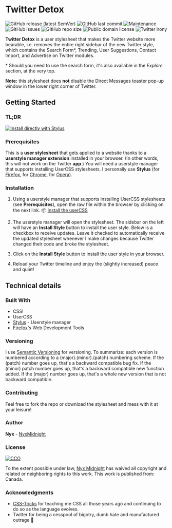# Twitter Detox

![GitHub release (latest SemVer)](https://img.shields.io/github/v/release/nyxmidnight/twitter-detox?sort=semver) ![GitHub last commit](https://img.shields.io/github/last-commit/nyxmidnight/twitter-detox.svg) ![Maintenance](https://img.shields.io/maintenance/yes/2023) ![GitHub issues](https://img.shields.io/github/issues/nyxmidnight/twitter-detox) ![GitHub repo size](https://img.shields.io/github/repo-size/nyxmidnight/twitter-detox) ![Public domain license](https://img.shields.io/badge/license-CC0-blue) ![Twitter irony](https://img.shields.io/badge/thanks-twitter-blue.svg)

**Twitter Detox** is a user stylesheet that makes the Twitter website more bearable, i.e. removes the entire right sidebar of the new Twitter style, which contains the Search Form\*, Trending, User Suggestions, Contact Import, and Advertise on Twitter modules.

\* Should you need to use the search form, it's also available in the _Explore_ section, at the very top.

**Note:** this stylesheet does **not** disable the Direct Messages toaster pop-up window in the lower right corner of Twitter.

## Getting Started

### TL;DR

[![Install directly with Stylus](https://img.shields.io/badge/Install%20directly%20with-Stylus-00adad.svg)](https://raw.githubusercontent.com/nyxmidnight/twitter-detox/master/twitter-detox.user.css)

### Prerequisites

This is a **user stylesheet** that gets applied to a website thanks to a **userstyle manager extension** installed in your browser. (In other words, this will not work on the Twitter **app**.) You will need a userstyle manager that supports installing UserCSS stylesheets. I personally use **Stylus** (for [Firefox](https://addons.mozilla.org/en-US/firefox/addon/styl-us/), for [Chrome](https://chrome.google.com/webstore/detail/stylus/clngdbkpkpeebahjckkjfobafhncgmne), for [Opera](https://addons.opera.com/en-gb/extensions/details/stylus/)).

### Installation

1. Using a userstyle manager that supports installing UserCSS stylesheets (see **Prerequisites**), open the raw file within the browser by clicking on the next link.
    :package: [Install the userCSS](https://raw.githubusercontent.com/nyxmidnight/twitter-detox/master/twitter-detox.user.css)

2. The userstyle manager will open the stylesheet. The sidebar on the left will have an **Install Style** button to install the user style. Below is a checkbox to receive updates. Leave it checked to automatically receive the updated stylesheet whenever I make changes because Twitter changed their code and broke the stylesheet.
3. Click on the **Install Style** button to install the user style in your browser.
4. Reload your Twitter timeline and enjoy the (slightly increased) peace and quiet!

## Technical details

### Built With

- CSS!
- UserCSS
- [Stylus](https://github.com/openstyles/stylus) - Userstyle manager
- [Firefox](https://firefox.com/)'s Web Development Tools

### Versioning

I use [Semantic Versioning](http://semver.org/) for versioning. To summarize: each version is numbered according to a (major).(minor).(patch) numbering scheme. If the (patch) number goes up, that's a backward compatible bug fix. If the (minor) patch number goes up, that's a backward compatible new function added. If the (major) number goes up, that's a whole new version that is not backward compatible.

### Contributing

Feel free to fork the repo or download the stylesheet and mess with it at your leisure!

### Author

**Nyx** - [NyxMidnight](https://github.com/nyxmidnight)

### License

[![CCO](https://licensebuttons.net/p/zero/1.0/88x31.png)](http://creativecommons.org/publicdomain/zero/1.0/)

To the extent possible under law, [Nyx Midnight](https://github.com/nyxmidnight) has waived all copyright and related or neighboring rights to this work. This work is published from: Canada.

### Acknowledgments

- [CSS-Tricks](https://css-tricks.com) for teaching me CSS all those years ago and continuing to do so as the language evolves.
- Twitter for being a cesspool of bigotry, dumb hate and manufactured outrage :poop:
